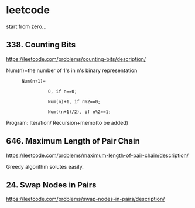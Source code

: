 # leetcode
start from zero...

## 338. Counting Bits
https://leetcode.com/problems/counting-bits/description/

Num(n)=the number of 1's in n's binary representation


          Num(n+1)=

                    0, if n==0;

                    Num(n)+1, if n%2==0;

                    Num((n+1)/2), if n%2==1;


Program: Iteration/ Recursion+memo(to be added)

## 646. Maximum Length of Pair Chain
https://leetcode.com/problems/maximum-length-of-pair-chain/description/

Greedy algorithm solutes easily.

## 24. Swap Nodes in Pairs
https://leetcode.com/problems/swap-nodes-in-pairs/description/
